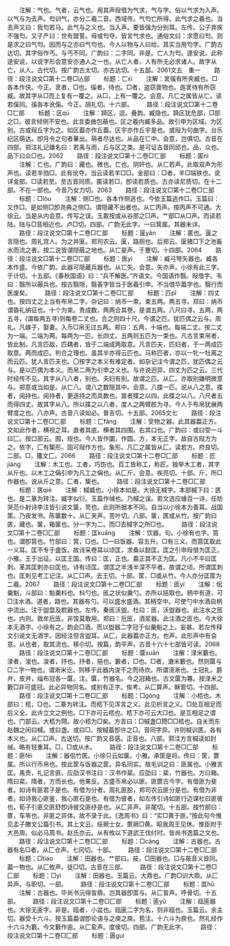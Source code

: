 <!-- { "loadSidebar": true } -->
　　注解：气也。气者，云气也。用其声叚借为气求，气与字。俗以气求为入声。以气与为去声。匄训气，亦分二羲二音。西域传。气匄亡所得。此气求之羲也。当去声又曰：我匄若马。此气与之义也。当入声。要皆强为分别耳。左传。公子弃疾不强匄。又子产曰：世有盟誓。毋或匄夺。皆言气求也。通俗文曰：求愿曰匄。则是求之曰气匄。因而与之亦曰气匄也。今人以物与人曰给。其实当用匄字。广韵古达切。其字俗作丐。与丐不同。广韵曰：二字同。非是。亡人为匄。逯安说。此称逯安说，以说字形会意安亦通人之一也。从亡人者，人有所无必求诸人。故字从亡，从人。古代切。按广韵古太切。亦古达切。十五部。2061文五　重一
　　路径：段注说文□第十二卷□亾部
　　标题：匸xì
　　注解：衺徯有所夹臧也。□各本作侠。今正。衺者，□也。徯者，待也。□者，盗窃褱物也。迤衺待有所窃臧。故其字从□而上复有一覆之。从□，上有一覆之。会意。凡匸之属皆从匸。读若傒同。徯各本讹傒。今正。胡礼切。十六部。
　　路径：段注说文□第十二卷□匸部
　　标题：区qū
　　注解：踦区，逗。叠韵。臧隐也。踦区犹危部，□部之□，彼言倾侧不安也。此言委曲包蔽也。区之羲内臧多品。故引申为区域。为区别。古或叚丘字为之。如区葢亦作丘葢。区宇亦作丘宇是也。或叚为句曲字。台乐纪区萌达。卽月令之句者曅出。萌者尽达也。从品在匸中。会意，岂俱切。古音在四部。郑注礼记嫌名曰：若禹与雨，丘与区之类。是可证古音同邱也。品，众也。品下曰众□也。2062
　　路径：段注说文□第十二卷□匸部
　　标题：匿nì
　　注解：亡也。广韵曰：藏也。微也。亡也。阴奸也。从匸若声。此取双声为形声也。读若羊驺□。此有讹夺。当云读若羊□□。金部曰：□者，羊□端铁也。说详金部。□读若至。至古音同质。匿读若□，卽读若质也。古亦读尼质切。在十二部。不在一部也。今音乃女力切。2063
　　路径：段注说文□第十二卷□匸部
　　标题：□lòu
　　注解：侧□也。各本作侧逃也。今依玉篇逃作□。玉篇曰：又作□。是如侧□卽尧典之侧□。谓隠藏不出者也。从匸丙声。按丙声不可通。大徐云。当是从内会意。传写之误。玉裁按或从谷部之□声。艹部□从□声。而读若陆。陆与□音相近也。卢□切。四部。广韵无此字。一曰箕属。其器未详。
　　路径：段注说文□第十二卷□匸部
　　标题：匽yǎn
　　注解：匿也。匽之言隠也。周礼宫人。为之井匽。郑司农云。匽，路厕也。后郑云。匽猪□下之池畜水而流之者。按二说皆谓隠蔽之地也。从匸妟声。于蹇切。十四部。2064
　　路径：段注说文□第十二卷□匸部
　　标题：医yì
　　注解：臧弓弩矢器也。臧各本作盛。今依广韵。此器可隠藏兵器也。从匸矢。会意。矢亦声。小徐有此三字。于计切。十五部。《春秋国语》曰：“兵不解医。”齐语文。今国语作翳。叚借字。韦曰：翳所以蔽兵也。按古翳隠，翳荟字皆当于医羲引申。不当借华葢字也。翳行而医废矣。
　　路径：段注说文□第十二卷□匸部
　　标题：匹pǐ
　　注解：四丈也。按四丈之上当有布帛二字。杂记曰：纳币一束。束五两。两五寻。郑曰：纳币谓昏礼纳征也。十个为束。贵成数。两两合其卷。是谓五两。八尺曰寻。五两，两五寻，(谓每两五寻)则每卷二丈也。合之则四十尺。今谓之匹。犹匹偶之云与。周礼。凡嫁子，娶妻。入币□帛无过五两。郑曰：五两，十端也。每端二丈。按二丈为一端。二端为两。每两为一匹。长四丈。五两则五匹为一束也。凡古言束帛者，皆此制。凡言匹敌，匹耦者，皆于二端成两取意。凡言匹夫，匹妇者，于一两成匹取意。两而成匹。判合之理也。虽其半亦得云匹也。马称匹者，亦以一牝一牡离之而云匹。犹人言匹夫也。〇按字之本义有难定者。如杂记注今谓之匹，犹匹偶之云与。是以匹偶为本义。而帛二两为引申之义也。与许说迥异。四丈为匹之云。三代时经传不见。其字从八八者，别也。夫妇有别。故谓之匹。从匚。亦取别嫌明微意与。郑意或当如是。从匸八。谓八之数隠其中。会意。八揲一匹。说从八之意。揲者，阅持也。阅持者，更迭持之而具数也。筮者揲之以四。此揲之以八。八尺者五而得四丈。故其字从八。所以揲之以八者，度人之两臂胜为寻。今人于布帛犹展两臂度之也。八亦声。古音八读如必。普吉切。十五部。2065文七
　　路径：段注说文□第十二卷□匸部
　　标题：匚fānɡ
　　注解：受物之器。此其器葢正方。文如此作者，横视之耳。直者其底。横者其四围。右其口也。广韵曰：或曰受一斗曰匚。按口部云。囿，规也。今人皆作圜，作圆。方，本无正字。故自古叚方为之。依字，匚有榘形。固可叚作方也。象形。凡匚之属皆从匚。读若方。府良切。二部。□，籒文匚。2066
　　路径：段注说文□第十二卷□匚部
　　标题：匠jiànɡ
　　注解：木工也。工者，巧饬也。百工皆称工，称匠。独举木工者，其字从斤也。以木工之偁引申为凡工之偁也。从匚斤。会意。疾亮切。十部。斤，所□作器也。说从斤之意。匚者，榘也。
　　路径：段注说文□第十二卷□匚部
　　标题：匧qiè
　　注解：椷臧也。小徐本如是。大徐无椷字。本部椷下曰：匧也。是二篆为转注。臧字似衍。玉篇作缄也。乃椷之误。若文选应璩百一诗，任昉哭范仆射诗李注皆引说文箧，笥也。此则所据本不同。自当以小徐本为善耳。战国策。乃夜发书。陈箧数十。从匚夹声。苦叶切。八部。箧，匧或从竹。按广韵曰匧，藏也。箧，箱箧也。分一字为二。而□去椷字之所□也。
　　路径：段注说文□第十二卷□匚部
　　标题：匡kuānɡ
　　注解：饮器。句。小徐有也字。筥也。谓卽筥也。竹部曰：筥，□也。□一曰饭器。容五升。□有三义。而筥匡取此一义耳。匡不专于盛饭。故诗采卷耳以顷匡，求桑以懿匡。匡之引申叚借为匡正。小雅。王于出征。以匡王国。传曰：匡，正也。葢正其不正为匡。凡小不平曰匡刺。革其匡刺亦曰匡也。诗有顷匡。谓匡之半浅半深不平者。故谓之顷。所谓匡刺也。匡刺见考工记注。从匚□声。去王切。十部。筐，□或从竹。今人亦分匡筐为二羲。2067
　　路径：段注说文□第十二卷□匚部
　　标题：匜yí
　　注解：佀羹魁，斗部曰：魁羹枓也。枓勺也。匜之状似羹勺。亦所以挹取也。柄中有道，可□注水酒。道者，路也。其器有勺。可以盛水盛酒。其柄空中。可使勺中水酒自柄中流出。注于盥盘及飮器也。左传。秦匜沃盥。杜曰：匜，沃盥器也。此注水之匜也。内则。敦牟卮匜。非馂莫敢用。郑曰：卮匜，酒浆器。此注酒之匜也。今大徐本无酒字。小徐有之。韵会□酒。而以盥器二字冠于似羹魁之上。妄甚。若左传释文引说文无酒字。因经注但言盥耳。从匚，此器葢亦正方。也声。此形声中有会意。从也者，取其流也。移尒切。按篇，韵平声。古音十六十七部皆可读。2068
　　路径：段注说文□第十二卷□匚部
　　标题：匴suǎn
　　注解：渌米籔也。渌者，浚也。浚者，抒也。抒者，挹也。籔者，□也。□者，漉米籔也。然则匴与□二字一物也。谓淅米讫，则移于此器内浚干之而待炊。所谓滰淅也。士冠礼。爵弁，皮弁，缁布冠各一匴。注。匴，竹器名。今之冠箱也。古文匴为篹。按渌米之籔□非可盛冠。此必异物同名。或别有正字。俟考。从匚算声。稣管切。十四部。
　　路径：段注说文□第十二卷□匚部
　　标题：□ɡònɡ
　　注解：小桮也。木部曰：桮，□也。二篆为转注。而桮下见浑言之义。此见析言之义。□处互相足而后义全。此许立文之例也。□下亦可云桮也。桮下亦可云大□也。是互相足之谓也。门部云。大桮为閜。故小桮为□矣。方言曰：□椷盏□閜□□桮也。自关而东赵魏之闲曰椷。或曰盏。或曰□。按椷葢卽许之□。音同字异。许则椷训匧。各有本义也。从匚□声。古送切。按广韵又音感。正音也。八部。郭注方言椷读如封缄。略有轻重耳。□，□或从木。
　　路径：段注说文□第十二卷□匚部
　　标题：匪fěi
　　注解：器佀竹匧。小徐只云如箧。小雅。承筐是将。传曰：筐，篚属。所以行币帛也。按此筐与饭器之筐。异名同实。故毛训之曰：匪属也。小雅言匡。禹贡，礼记言匪。应劭汉书注曰：汉书作棐。应劭曰：棐，竹器也。方曰箱。隋曰棐。隋者，方而长也。他果反。古盛币帛必以匪。匪篚古今字。有借匪为斐者。如诗有匪君子是也。有借为分者。周礼匪肦，郑司农云匪分是也。有借为非者。如诗我心匪鉴，我心匪石是也。有借为彼者，如左传引诗如匪行迈谋杜曰匪彼也，荀子引匪交匪舒卽诗彼交匪纾是也。从匚非声。非尾切。十五部。按竹部曰：篚，车笭也。非匪之异体。故不录于此。《逸周书》曰：“实□黄于匪。”按此句今惟见孟子滕文公篇引书。其上文云。绥厥士女。篚厥□黄。昭我周王见休。惟臣附于大邑周。似必马周书。赵氏亦云。从有攸以下道武王伐纣时。皆尚书逸篇之文也。
　　路径：段注说文□第十二卷□匚部
　　标题：□cānɡ
　　注解：古器也。古器有名□者。从匚仓声。七冈切。十部。
　　路径：段注说文□第十二卷□匚部
　　标题：□tiáo
　　注解：田器也。艹部曰。莜，□田器也。□与莜音义皆同。葢一物也。从匚攸声。徒□切。古音在三部。
　　路径：段注说文□第十二卷□匚部
　　标题：□yì
　　注解：田器也。玉篇云。大鼎也。广韵□训大鼎。从匚异声。与职切。一部。
　　路径：段注说文□第十二卷□匚部
　　标题：匫hū
　　注解：古器也。毕尚书沅得曶鼎。岂其器卽匫与。从匚曶声。呼骨切。十五部。
　　路径：段注说文□第十二卷□匚部
　　标题：匬yǔ
　　注解：瓯匬器也。大徐无匬字。非是。瓯者，小盆也。瓯匬二字为名，则非瓯也。玉篇云。余主切。器受十六斗。按玉篇葢谓卽论语与之庾之庾。苞注。十六斗为庾也。然礼经作十六斗为籔。今文籔作逾。从匚兪声。度侯切。四部。广韵无此字。
　　路径：段注说文□第十二卷□匚部
　　标题：匮ɡuì
